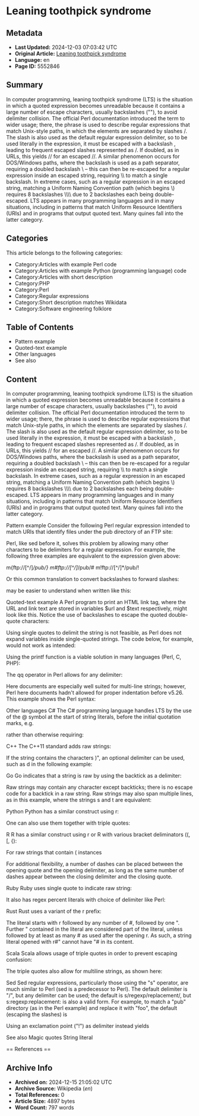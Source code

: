 # Leaning toothpick syndrome

## Metadata
- **Last Updated:** 2024-12-03 07:03:42 UTC
- **Original Article:** [Leaning toothpick syndrome](https://en.wikipedia.org/wiki/Leaning_toothpick_syndrome)
- **Language:** en
- **Page ID:** 5552846

## Summary
In computer programming, leaning toothpick syndrome (LTS) is the situation in which a quoted expression becomes unreadable because it contains a large number of escape characters, usually backslashes ("\"), to avoid delimiter collision.
The official Perl documentation introduced the term to wider usage; there, the phrase is used to describe regular expressions that match Unix-style paths, in which the elements are separated by slashes /. The slash is also used as the default regular expression delimiter, so to be used literally in the expression, it must be escaped with a backslash  \, leading to frequent escaped slashes represented as \/. If doubled, as in URLs, this yields \/\/ for an escaped //. A similar phenomenon occurs for DOS/Windows paths, where the backslash is used as a path separator, requiring a doubled backslash \\ – this can then be re-escaped for a regular expression inside an escaped string, requiring \\\\ to match a single backslash. In extreme cases, such as a regular expression in an escaped string, matching a Uniform Naming Convention path (which begins \\) requires 8 backslashes \\\\\\\\ due to 2 backslashes each being double-escaped.
LTS appears in many programming languages and in many situations, including in patterns that match Uniform Resource Identifiers (URIs) and in programs that output quoted text. Many quines fall into the latter category.

## Categories
This article belongs to the following categories:

- Category:Articles with example Perl code
- Category:Articles with example Python (programming language) code
- Category:Articles with short description
- Category:PHP
- Category:Perl
- Category:Regular expressions
- Category:Short description matches Wikidata
- Category:Software engineering folklore

## Table of Contents

- Pattern example
- Quoted-text example
- Other languages
- See also

## Content

In computer programming, leaning toothpick syndrome (LTS) is the situation in which a quoted expression becomes unreadable because it contains a large number of escape characters, usually backslashes ("\"), to avoid delimiter collision.
The official Perl documentation introduced the term to wider usage; there, the phrase is used to describe regular expressions that match Unix-style paths, in which the elements are separated by slashes /. The slash is also used as the default regular expression delimiter, so to be used literally in the expression, it must be escaped with a backslash  \, leading to frequent escaped slashes represented as \/. If doubled, as in URLs, this yields \/\/ for an escaped //. A similar phenomenon occurs for DOS/Windows paths, where the backslash is used as a path separator, requiring a doubled backslash \\ – this can then be re-escaped for a regular expression inside an escaped string, requiring \\\\ to match a single backslash. In extreme cases, such as a regular expression in an escaped string, matching a Uniform Naming Convention path (which begins \\) requires 8 backslashes \\\\\\\\ due to 2 backslashes each being double-escaped.
LTS appears in many programming languages and in many situations, including in patterns that match Uniform Resource Identifiers (URIs) and in programs that output quoted text. Many quines fall into the latter category.

Pattern example
Consider the following Perl regular expression intended to match URIs that identify files under the pub directory of an FTP site:

Perl, like sed before it, solves this problem by allowing many other characters to be delimiters for a regular expression. For example, the following three examples are equivalent to the expression given above:

m{ftp://[^/]*/pub/}
m#ftp://[^/]*/pub/#
m!ftp://[^/]*/pub/!

Or this common translation to convert backslashes to forward slashes:

may be easier to understand when written like this:

Quoted-text example
A Perl program to print an HTML link tag, where the URL and link text are stored in variables $url and $text respectively, might look like this. Notice the use of backslashes to escape the quoted double-quote characters:

Using single quotes to delimit the string is not feasible, as Perl does not expand variables inside single-quoted strings.  The code below, for example, would not work as intended:

Using the printf function is a viable solution in many languages (Perl, C, PHP):

The qq operator in Perl allows for any delimiter:

Here documents are especially well suited for multi-line strings; however, Perl here documents hadn't allowed for proper indentation before v5.26. This example shows the Perl syntax:

Other languages
C#
The C# programming language handles LTS by the use of the @ symbol at the start of string literals, before the initial quotation marks, e.g.

rather than otherwise requiring:

C++
The C++11 standard adds raw strings:

If the string contains the characters )", an optional delimiter can be used, such as d in the following example:

Go
Go indicates that a string is raw by using the backtick as a delimiter:

Raw strings may contain any character except backticks; there is no escape code for a backtick in a raw string. Raw strings may also span multiple lines, as in this example, where the strings s and t are equivalent:

Python
Python has a similar construct using r:

One can also use them together with triple quotes:

R
R has a similar construct using r or R with various bracket deliminators ((, [, {):

For raw strings that contain ( instances

For additional flexibility, a number of dashes can be placed between the opening quote and the opening delimiter, as long as the same number of dashes appear between the closing delimiter and the closing quote.

Ruby
Ruby uses single quote to indicate raw string:

It also has regex percent literals with choice of delimiter like Perl:

Rust
Rust uses a variant of the r prefix:

The literal starts with r followed by any number of #, followed by one ". Further " contained in the literal are considered part of the literal, unless followed by at least as many # as used after the opening r. As such, a string literal opened with r#" cannot have "# in its content.

Scala
Scala allows usage of triple quotes in order to prevent escaping confusion:

The triple quotes also allow for multiline strings, as shown here:

Sed
Sed regular expressions, particularly those using the "s" operator, are much similar to Perl (sed is a predecessor to Perl).  The default delimiter is "/", but any delimiter can be used; the default is s/regexp/replacement/, but s:regexp:replacement: is also a valid form. For example, to match a "pub" directory (as in the Perl example) and replace it with "foo", the default (escaping the slashes) is

Using an exclamation point ("!") as delimiter instead yields

See also
Magic quotes
String literal


== References ==

## Archive Info
- **Archived on:** 2024-12-15 21:05:02 UTC
- **Archive Source:** Wikipedia (_en_)
- **Total References:** 0
- **Article Size:** 4897 bytes
- **Word Count:** 797 words
